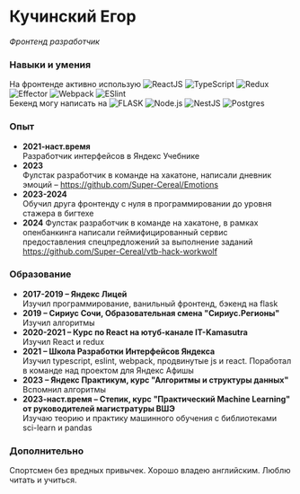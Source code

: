 # Кучинский Егор
_Фронтенд разработчик_

### Навыки и умения

На фронтенде активно использую
  <img alt="ReactJS" src="https://img.shields.io/badge/-React-353535?style=plastic&logo=react&logoColor=white" />
  <img alt="TypeScript" src="https://img.shields.io/badge/-TypeScript-235a96?style=plastic&logo=typescript&logoColor=white" />
  ![Redux](https://img.shields.io/badge/-Redux-764abc?logo=redux&style=plastic)
  <img alt="Effector" src="https://img.shields.io/badge/-Effector-ff8c00?style=plastic&logo=effector&logoColor=white" />
  <img alt="Webpack" src="https://img.shields.io/badge/-Webpack-000000?style=plastic&logo=webpack" />
  <img alt="ESlint" src="https://img.shields.io/badge/-ESlint-4b32c3?style=plastic&logo=eslint" /> <br />
Бекенд могу написать на ![FLASK](https://img.shields.io/badge/-FLASK-000000?logo=flask&style=plastic)
  <img alt="Node.js" src="https://img.shields.io/badge/-Node.JS-43853d?style=plastic&logo=Node.js&logoColor=white" />
  <img alt="NestJS" src="https://img.shields.io/badge/-Nest-ed2945?style=plastic&logo=NestJS&logoColor=white" />
  <img alt="Postgres" src="https://img.shields.io/badge/-Postgres-336791?style=plastic&logo=postgresql&logoColor=white" />

### Опыт

- **2021-наст.время**  
Разработчик интерфейсов в Яндекс Учебнике
- **2023**  
Фулстак разработчик в команде на хакатоне, написали дневник эмоций – https://github.com/Super-Cereal/Emotions
- **2023-2024**  
Обучил друга фронтенду с нуля в программировании до уровня стажера в бигтехе
- **2024**
Фулстак разработчик в команде на хакатоне, в рамках опенбанкинга написали геймифицированный сервис предоставления спецпредложений за выполнение заданий https://github.com/Super-Cereal/vtb-hack-workwolf

### Образование

- **2017-2019 – Яндекс Лицей**  
Изучил программирование, ванильный фронтенд, бэкенд на flask
- **2019 – Сириус Сочи, Образовательная смена "Сириус.Регионы"**  
Изучил алгоритмы
- **2020-2021 – Курс по React на ютуб-канале IT-Kamasutra**  
Изучил React и redux
- **2021 – Школа Разработки Интерфейсов Яндекса**  
Изучил typescript, eslint, webpack, продвинутые js и react. Поработал в команде над проектом для Яндекс Афишы
- **2023 – Яндекс Практикум, курс "Алгоритмы и структуры данных"**  
Вспомнил алгоритмы
- **2023-наст.время – Степик, курс "Практический Machine Learning" от руководителей магистратуры ВШЭ**  
Изучаю теорию и практику машинного обучения с библиотеками sci-learn и pandas

### Дополнительно

Спортсмен без вредных привычек. Хорошо владею английским. Люблю читать и учиться.
